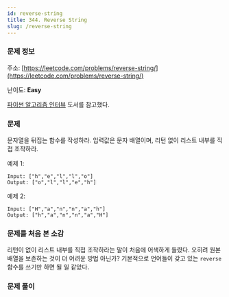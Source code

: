 ```yaml
---
id: reverse-string
title: 344. Reverse String
slug: /reverse-string
---
```


### 문제 정보

주소: [https://leetcode.com/problems/reverse-string/](https://leetcode.com/problems/reverse-string/)

난이도: **Easy**

[파이썬 알고리즘 인터뷰](http://aladin.kr/p/2fU2N) 도서를 참고했다.

### 문제

문자열을 뒤집는 함수를 작성하라. 입력값은 문자 배열이며, 리턴 없이 리스트 내부를 직접 조작하라.

예제 1:

```
Input: ["h","e","l","l","o"]
Output: ["o","l","l","e","h"]
```

예제 2:

```
Input: ["H","a","n","n","a","h"]
Output: ["h","a","n","n","a","H"]
```

### 문제를 처음 본 소감

리턴이 없이 리스트 내부를 직접 조작하라는 말이 처음에 어색하게 들렸다. 오히려 원본 배열을 보존하는 것이 더 어려운 방법 아닌가? 기본적으로 언어들이 갖고 있는 `reverse` 함수를 쓰기만 하면 될 일 같았다.


### 문제 풀이

#### 


